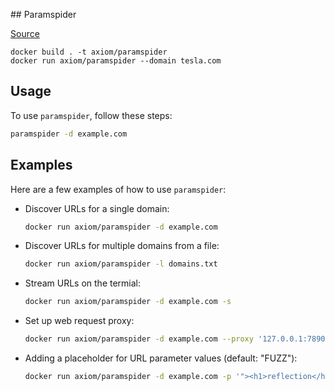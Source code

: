 ## Paramspider

[Source](https://github.com/devanshbatham/ParamSpider)

`docker build . -t axiom/paramspider` <br>
`docker run axiom/paramspider --domain tesla.com`

## Usage

To use `paramspider`, follow these steps:

```sh
paramspider -d example.com
```

## Examples

Here are a few examples of how to use `paramspider`:

- Discover URLs for a single domain:

  ```sh
  docker run axiom/paramspider -d example.com
  ```

- Discover URLs for multiple domains from a file:

  ```sh
  docker run axiom/paramspider -l domains.txt
  ```

- Stream URLs on the termial:

    ```sh 
    docker run axiom/paramspider -d example.com -s
    ```

- Set up web request proxy:

    ```sh
    docker run axiom/paramspider -d example.com --proxy '127.0.0.1:7890'
    ```
- Adding a placeholder for URL parameter values (default: "FUZZ"): 

  ```sh
  docker run axiom/paramspider -d example.com -p '"><h1>reflection</h1>'
  ```
